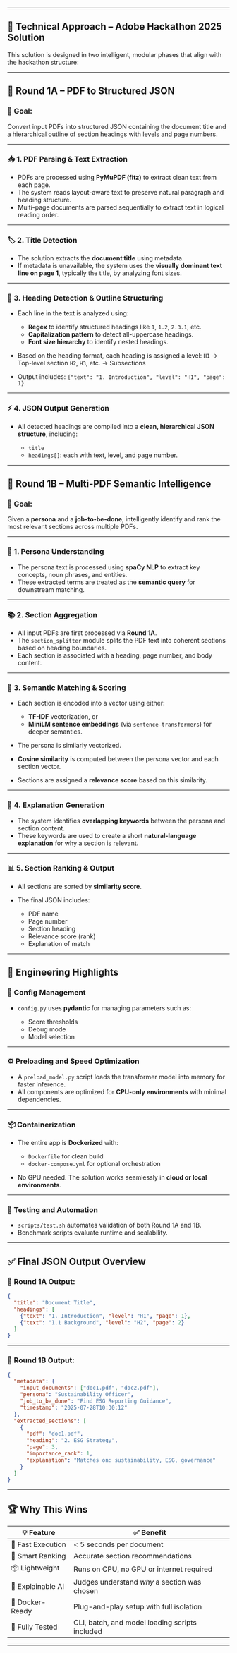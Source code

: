 
---

## 🧠 Technical Approach – Adobe Hackathon 2025 Solution

This solution is designed in two intelligent, modular phases that align with the hackathon structure:

---

## 🔹 Round 1A – PDF to Structured JSON

### 🎯 Goal:

Convert input PDFs into structured JSON containing the document title and a hierarchical outline of section headings with levels and page numbers.

---

### 📥 1. PDF Parsing & Text Extraction

* PDFs are processed using **PyMuPDF (fitz)** to extract clean text from each page.
* The system reads layout-aware text to preserve natural paragraph and heading structure.
* Multi-page documents are parsed sequentially to extract text in logical reading order.

---

### 🏷️ 2. Title Detection

* The solution extracts the **document title** using metadata.
* If metadata is unavailable, the system uses the **visually dominant text line on page 1**, typically the title, by analyzing font sizes.

---

### 🧩 3. Heading Detection & Outline Structuring

* Each line in the text is analyzed using:

  * **Regex** to identify structured headings like `1`, `1.2`, `2.3.1`, etc.
  * **Capitalization pattern** to detect all-uppercase headings.
  * **Font size hierarchy** to identify nested headings.

* Based on the heading format, each heading is assigned a level:
  `H1` → Top-level section
  `H2`, `H3`, etc. → Subsections

* Output includes:
  `{"text": "1. Introduction", "level": "H1", "page": 1}`

---

### ⚡ 4. JSON Output Generation

* All detected headings are compiled into a **clean, hierarchical JSON structure**, including:

  * `title`
  * `headings[]`: each with text, level, and page number.

---

## 🔹 Round 1B – Multi-PDF Semantic Intelligence

### 🎯 Goal:

Given a **persona** and a **job-to-be-done**, intelligently identify and rank the most relevant sections across multiple PDFs.

---

### 🧠 1. Persona Understanding

* The persona text is processed using **spaCy NLP** to extract key concepts, noun phrases, and entities.
* These extracted terms are treated as the **semantic query** for downstream matching.

---

### 📚 2. Section Aggregation

* All input PDFs are first processed via **Round 1A**.
* The `section_splitter` module splits the PDF text into coherent sections based on heading boundaries.
* Each section is associated with a heading, page number, and body content.

---

### 📐 3. Semantic Matching & Scoring

* Each section is encoded into a vector using either:

  * **TF-IDF** vectorization, or
  * **MiniLM sentence embeddings** (via `sentence-transformers`) for deeper semantics.

* The persona is similarly vectorized.

* **Cosine similarity** is computed between the persona vector and each section vector.

* Sections are assigned a **relevance score** based on this similarity.

---

### 💬 4. Explanation Generation

* The system identifies **overlapping keywords** between the persona and section content.
* These keywords are used to create a short **natural-language explanation** for why a section is relevant.

---

### 📊 5. Section Ranking & Output

* All sections are sorted by **similarity score**.
* The final JSON includes:

  * PDF name
  * Page number
  * Section heading
  * Relevance score (rank)
  * Explanation of match

---

## 🧰 Engineering Highlights

### 🧾 Config Management

* `config.py` uses **pydantic** for managing parameters such as:

  * Score thresholds
  * Debug mode
  * Model selection

---

### ⚙️ Preloading and Speed Optimization

* A `preload_model.py` script loads the transformer model into memory for faster inference.
* All components are optimized for **CPU-only environments** with minimal dependencies.

---

### 📦 Containerization

* The entire app is **Dockerized** with:

  * `Dockerfile` for clean build
  * `docker-compose.yml` for optional orchestration
* No GPU needed. The solution works seamlessly in **cloud or local environments**.

---

### 🧪 Testing and Automation

* `scripts/test.sh` automates validation of both Round 1A and 1B.
* Benchmark scripts evaluate runtime and scalability.

---

## ✅ Final JSON Output Overview

### 📁 Round 1A Output:

```json
{
  "title": "Document Title",
  "headings": [
    {"text": "1. Introduction", "level": "H1", "page": 1},
    {"text": "1.1 Background", "level": "H2", "page": 2}
  ]
}
```

---

### 📁 Round 1B Output:

```json
{
  "metadata": {
    "input_documents": ["doc1.pdf", "doc2.pdf"],
    "persona": "Sustainability Officer",
    "job_to_be_done": "Find ESG Reporting Guidance",
    "timestamp": "2025-07-28T10:30:12"
  },
  "extracted_sections": [
    {
      "pdf": "doc1.pdf",
      "heading": "2. ESG Strategy",
      "page": 3,
      "importance_rank": 1,
      "explanation": "Matches on: sustainability, ESG, governance"
    }
  ]
}
```

---

## 🏆 Why This Wins

| 💡 Feature        | ✅ Benefit                                      |
| ----------------- | ---------------------------------------------- |
| 🚀 Fast Execution | < 5 seconds per document                       |
| 🤖 Smart Ranking  | Accurate section recommendations               |
| 📦 Lightweight    | Runs on CPU, no GPU or internet required       |
| 🧠 Explainable AI | Judges understand *why* a section was chosen   |
| 🐳 Docker-Ready   | Plug-and-play setup with full isolation        |
| 🧪 Fully Tested   | CLI, batch, and model loading scripts included |

---

